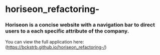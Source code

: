 # horiseon_refactoring-

### Horiseon is a concise website with a navigation bar to direct users to a each specific attribute of the company.

You can view the full application here: (https://bckstrb.github.io/horiseon_refactoring-/) 

